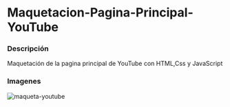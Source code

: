 # Maquetacion-Pagina-Principal-YouTube

### Descripción

Maquetación de la pagina principal de YouTube con HTML,Css y JavaScript

### Imagenes

![maqueta-youtube](https://user-images.githubusercontent.com/54915231/85245146-4c3e9b00-b40c-11ea-92cd-b74d65e76c5c.PNG)
